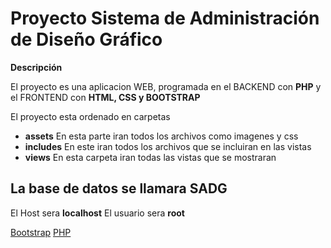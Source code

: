 # Proyecto Sistema de Administración de Diseño Gráfico


**Descripción**

El proyecto es una aplicacion WEB, programada en el BACKEND con **PHP** y el FRONTEND con **HTML, CSS y BOOTSTRAP**

El proyecto esta ordenado en carpetas

- **assets**
En esta parte iran todos los archivos como imagenes y css
- **includes**
En este iran todos los archivos que se incluiran en las vistas
- **views**
En esta carpeta iran todas las vistas que se mostraran

## La base de datos se llamara SADG
El Host sera **localhost**
El usuario sera **root**

[Bootstrap](https://getbootstrap.com/docs/4.4/getting-started/introduction/)
[PHP](https://www.w3schools.com/php/default.asp)
